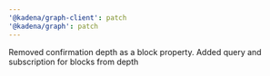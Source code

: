 ```yaml
---
'@kadena/graph-client': patch
'@kadena/graph': patch
---
```


Removed confirmation depth as a block property. Added query and subscription for
blocks from depth
